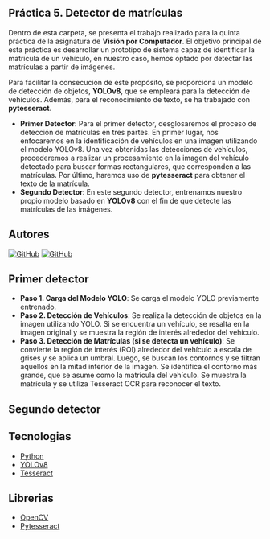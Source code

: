 ## Práctica 5. Detector de matrículas

Dentro de esta carpeta, se presenta el trabajo realizado para la quinta práctica de la asignatura de **Visión por Computador**. El objetivo principal de esta práctica es desarrollar un prototipo de sistema capaz de identificar la matrícula de un vehículo, en nuestro caso, hemos optado por detectar las matrículas a partir de imágenes.

Para facilitar la consecución de este propósito, se proporciona un modelo de detección de objetos, **YOLOv8**, que se empleará para la detección de vehículos. Además, para el reconocimiento de texto, se ha trabajado con **pytesseract**.

- **Primer Detector**: Para el primer detector, desglosaremos el proceso de detección de matrículas en tres partes. En primer lugar, nos enfocaremos en la identificación de vehículos en una imagen utilizando el modelo YOLOv8. Una vez obtenidas las detecciones de vehículos, procederemos a realizar un procesamiento en la imagen del vehículo detectado para buscar formas rectangulares, que corresponden a las matrículas. Por último, haremos uso de **pytesseract** para obtener el texto de la matrícula.
- **Segundo Detector**: En este segundo detector, entrenamos nuestro propio modelo basado en **YOLOv8** con el fin de que detecte las matrículas de las imágenes.

## Autores
[![GitHub](https://img.shields.io/badge/GitHub-Ana%20del%20Carmen%20Santana%20Ojeda-red?style=flat-square&logo=github)](https://github.com/AnaSantana016)
[![GitHub](https://img.shields.io/badge/GitHub-Pablo%20Santana-blue?style=flat-square&logo=github)](https://github.com/pablosanttanaa)

## Primer detector

- **Paso 1. Carga del Modelo YOLO**: Se carga el modelo YOLO previamente entrenado.
- **Paso 2. Detección de Vehículos**: Se realiza la detección de objetos en la imagen utilizando YOLO. Si se encuentra un vehículo, se resalta en la imagen original y se muestra la región de interés alrededor del vehículo.
- **Paso 3. Detección de Matrículas (si se detecta un vehículo)**: Se convierte la región de interés (ROI) alrededor del vehículo a escala de grises y se aplica un umbral. Luego, se buscan los contornos y se filtran aquellos en la mitad inferior de la imagen. Se identifica el contorno más grande, que se asume como la matrícula del vehículo. Se muestra la matrícula y se utiliza Tesseract OCR para reconocer el texto.

## Segundo detector





## Tecnologias
  -  [Python](https://img.shields.io/badge/Python-3.x-blue?style=flat-square&logo=python)
  -  [YOLOv8](https://docs.ultralytics.com/quickstart/)
  -  [Tesseract](https://github.com/tesseract-ocr/tesseract)
## Librerias 
  - [OpenCV](https://img.shields.io/badge/OpenCV-Latest-brightgreen?style=flat-square&logo=opencv)
  - [Pytesseract](https://pypi.org/project/pytesseract/)
